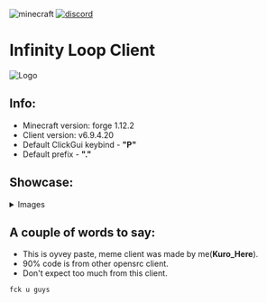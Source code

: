![minecraft](https://img.shields.io/badge/Minecraft-1.12.2-blue.svg)
[![discord](https://img.shields.io/badge/Discord-JK2Zz2CDpM-8080c0)](https://discord.gg/AdFEggFXfW)

# Infinity Loop Client

![Logo](https://github.com/KuroHere/InfinityLoop/blob/master/src/main/resources/assets/me.loop/imgs/logotransparent.png)

## Info:
- Minecraft version: forge 1.12.2
- Client version: v6.9.4.20
- Default ClickGui keybind - **"P"**
- Default prefix  - **"."**

## Showcase:
<details>
 <summary>Images</summary>

 ![](will have soon!)

 ![](will have soon!)

</details>

## A couple of words to say:

- This is oyvey paste, meme client was made by me(**Kuro_Here**).
- 90% code is from other opensrc client.
- Don't expect too much from this client.

`fck u guys`
